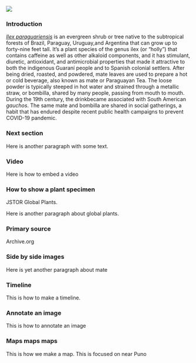 <a href="https://www.juncture-digital.org"><img src="https://juncture-digital.github.io/juncture/static/images/ve-button.png"></a>


<param ve-config
 title="Yerba Mate: From Sacred Drink to Caffeinated Star"
 source-image="https://upload.wikimedia.org/wikipedia/commons/f/f8/EB1911_-_Mat%C3%A9_%28Ilex_paraguariensis%29.jpg"
 banner="https://upload.wikimedia.org/wikipedia/commons/f/f8/EB1911_-_Mat%C3%A9_%28Ilex_paraguariensis%29.jpg"
 author="Matt Turetsky"
 layout="vertical">
 
### Introduction

[_Ilex paraguariensis_](https://powo.science.kew.org/taxon/urn:lsid:ipni.org:names:315555-2) is an evergreen shrub or tree native to the subtropical forests of Brazil, Paraguay, Uruguay,and Argentina that can grow up to forty-nine feet tall. It’s a plant species of the genus ilex (or “holly”) that contains caffeine as well as other alkaloid components, and it has stimulant, diuretic, antioxidant, and antimicrobial properties that made it attractive to both the indigenous Guaraní people and to Spanish colonial settlers. After being dried, roasted, and powdered, mate leaves are used to prepare a hot or cold beverage, also known as mate or Paraguayan Tea. The loose powder is typically steeped in hot water and strained through a <span data-mouseover-image-zoomto="380,422,128,110">metallic straw</span>, or bombilla, shared by many people, passing from mouth to mouth. During the 19th century, the drinkbecame associated with South American *gauchos*. The same mate and bombilla are shared in social gatherings, a habit that has endured despite recent public health campaigns to prevent COVID-19 pandemic.

<param ve-image label="Gauchos drinking mate" description="Photograph" license="public domain" url="https://upload.wikimedia.org/wikipedia/commons/c/c2/Gauchos_mateando.jpg" region="322,364,220,171">
<param ve-image label="Cup of mate" description="Photograph" license="public domain"
 url="https://upload.wikimedia.org/wikipedia/commons/4/48/Erva_mate_chimarrao_in_big_cuia.jpg">

### Next section

Here is another paragraph with some text.

<param ve-image url="yerba.jpg" title="two cups of mate">

### Video

Here is how to embed a video

<param ve-video vid="Enb-wF1QL28">


### How to show a plant specimen

JSTOR Global Plants.

<param ve-plant-specimen jpid="10.5555/al.ap.specimen.k000588587">

Here is another paragraph about global plants.
<param ve-plant-specimen jpid="10.5555/al.ap.specimen.ma811391">

### Primary source

Archive.org

<param ve-iframe src="https://archive.org/details/sainthilaire00larggoog/page/n30/mode/2up?view=theater">


### Side by side images

Here is yet another paragraph about mate

<param ve-compare sync url="https://upload.wikimedia.org/wikipedia/commons/c/c2/Gauchos_mateando.jpg" region="322,364,220,171">
<param ve-compare url="https://upload.wikimedia.org/wikipedia/commons/4/48/Erva_mate_chimarrao_in_big_cuia.jpg">

### Timeline

This is how to make a timeline.

<param ve-knightlab-timeline
source=1kN24KiQMoXiGD7HHKts5mMSlaGsqpy748vj40tLqO-U
timenav-position="bottom"
hash-bookmark="false"
initial-zoom="1"
height="750">

### Annotate an image

This is how to annotate an image

<param ve-image url="https://upload.wikimedia.org/wikipedia/commons/4/47/Yerba_mate_palo_santo.jpg">

### Maps maps maps

This is how we make a map. This is focused on <span data-mouseover-map-flyto="-16.4, -69.3, 10">near Puno</span>

<param ve-map title="Map of world" center="-15.818934, -69.831107" zoom="4">
<param ve-map-layer geojson url="https://raw.githubusercontent.com/mturetsky98/test/main/map1.json">

<param ve-entity eid="Q155" title="Brazil">
<param ve-entity eid="Q46429" title=“Guarani people”>
<param ve-entity eid="Q84263196" title=“COVID-19 pandemic”>
<param ve-entity eid="Q70702" title=“alkaloid”>
<param ve-entity eid="Q891922" title=“bombilla”>

